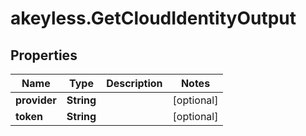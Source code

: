 # akeyless.GetCloudIdentityOutput

## Properties

Name | Type | Description | Notes
------------ | ------------- | ------------- | -------------
**provider** | **String** |  | [optional] 
**token** | **String** |  | [optional] 


